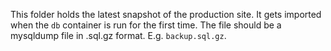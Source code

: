 This folder holds the latest snapshot of the production site. It gets imported when the `db` container is run for the first time.
The file should be a mysqldump file in .sql.gz format. E.g. `backup.sql.gz`.
